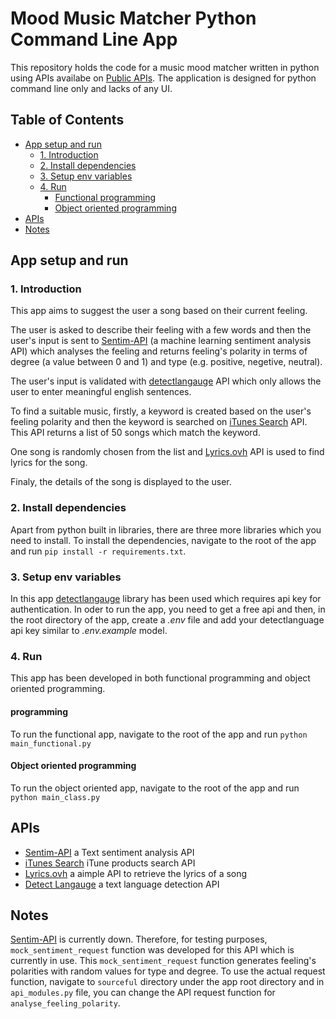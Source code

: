 # Mood Music Matcher Python Command Line App

This repository holds the code for a music mood matcher written in python using APIs availabe on [Public APIs](https://github.com/public-apis/public-apis). The application is designed for python command line only and lacks of any UI.

## Table of Contents

- [App setup and run](#app-development-and-run)
  - [1. Introduction](#1.-introduction)
  - [2. Install dependencies](#2.-install-dependencies)
  - [3. Setup env variables](#3.-setup-env-variables)
  - [4. Run](#4.-run)
    - [Functional programming](#functional-programming)
    - [Object oriented programming](#object-oriented-programming)
- [APIs](#apis)
- [Notes](#note)

## App setup and run

### 1. Introduction

This app aims to suggest the user a song based on their current feeling.

The user is asked to describe their feeling with a few words and then the user's input is sent to [Sentim-API](https://sentim-api.herokuapp.com/) (a machine learning sentiment analysis API) which analyses the feeling and returns feeling's polarity in terms of degree (a value between 0 and 1) and type (e.g. positive, negetive, neutral).

The user's input is validated with [detectlangauge](https://detectlanguage.com/) API which only allows the user to enter meaningful english sentences.

To find a suitable music, firstly, a keyword is created based on the user's feeling polarity and then the keyword is searched on [iTunes Search](https://affiliate.itunes.apple.com/resources/documentation/itunes-store-web-service-search-api/) API. This API returns a list of 50 songs which match the keyword.

One song is randomly chosen from the list and [Lyrics.ovh](http://docs.lyricsovh.apiary.io/) API is used to find lyrics for the song.

Finaly, the details of the song is displayed to the user.

### 2. Install dependencies

Apart from python built in libraries, there are three more libraries which you need to install. To install the dependencies, navigate to the root of the app and run `pip install -r requirements.txt`.

### 3. Setup env variables

In this app [detectlangauge](https://detectlanguage.com/) library has been used which requires api key for authentication. In oder to run the app, you need to get a free api and then, in the root directory of the app, create a _.env_ file and add your detectlanguage api key similar to _.env.example_ model.

### 4. Run

This app has been developed in both functional programming and object oriented programming.

#### programming

To run the functional app, navigate to the root of the app and run `python main_functional.py`

#### Object oriented programming

To run the object oriented app, navigate to the root of the app and run `python main_class.py`

## APIs

- [Sentim-API](https://sentim-api.herokuapp.com/) a Text sentiment analysis API
- [iTunes Search](https://affiliate.itunes.apple.com/resources/documentation/itunes-store-web-service-search-api/) iTune products search API
- [Lyrics.ovh](http://docs.lyricsovh.apiary.io/) a aimple API to retrieve the lyrics of a song
- [Detect Langauge](https://detectlanguage.com/) a text language detection API

## Notes

[Sentim-API](https://sentim-api.herokuapp.com/) is currently down. Therefore, for testing purposes, `mock_sentiment_request` function was developed for this API which is currently in use. This `mock_sentiment_request` function generates feeling's polarities with random values for type and degree. To use the actual request function, navigate to `sourceful` directory under the app root directory and in `api_modules.py` file, you can change the API request function for `analyse_feeling_polarity`.
